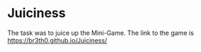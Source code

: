 # Juiciness

The task was to juice up the Mini-Game. The link to the game is https://br3th0.github.io/Juiciness/
